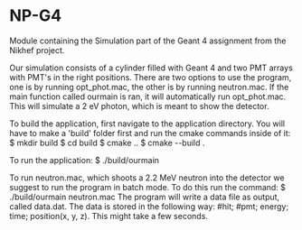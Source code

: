 # NP-G4
Module containing the Simulation part of the Geant 4 assignment from the Nikhef project. 

Our simulation consists of a cylinder filled with Geant 4 and two PMT arrays with PMT's in the right positions. There are two options to use the program,
one is by running opt_phot.mac, the other is by running neutron.mac. If the main function called ourmain is ran, it will automatically run opt_phot.mac. This will simulate a 2 eV photon, which is meant to show the detector.

To build the application, first navigate to the application directory. You will have to make a 'build' folder first and run the cmake commands inside of it:
$ mkdir build
$ cd build
$ cmake ..
$ cmake --build .

To run the application:
$ ./build/ourmain 

To run neutron.mac, which shoots a 2.2 MeV neutron into the detector we suggest to run the program in batch mode. To do this run the command:
$ ./build/ourmain neutron.mac 
The program will write a data file as output, called data.dat. The data is stored in the following way: #hit; #pmt; energy; time; position(x, y, z). This might take a few seconds.

